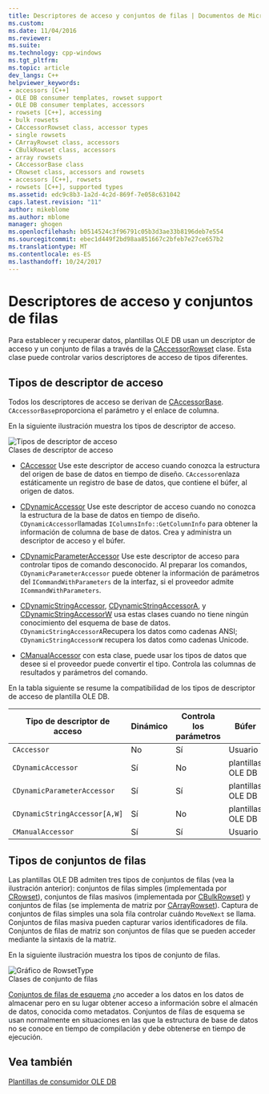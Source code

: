 ```yaml
---
title: Descriptores de acceso y conjuntos de filas | Documentos de Microsoft
ms.custom: 
ms.date: 11/04/2016
ms.reviewer: 
ms.suite: 
ms.technology: cpp-windows
ms.tgt_pltfrm: 
ms.topic: article
dev_langs: C++
helpviewer_keywords:
- accessors [C++]
- OLE DB consumer templates, rowset support
- OLE DB consumer templates, accessors
- rowsets [C++], accessing
- bulk rowsets
- CAccessorRowset class, accessor types
- single rowsets
- CArrayRowset class, accessors
- CBulkRowset class, accessors
- array rowsets
- CAccessorBase class
- CRowset class, accessors and rowsets
- accessors [C++], rowsets
- rowsets [C++], supported types
ms.assetid: edc9c8b3-1a2d-4c2d-869f-7e058c631042
caps.latest.revision: "11"
author: mikeblome
ms.author: mblome
manager: ghogen
ms.openlocfilehash: b0514524c3f96791c05b3d3ae33b8196deb7e554
ms.sourcegitcommit: ebec1d449f2bd98aa851667c2bfeb7e27ce657b2
ms.translationtype: MT
ms.contentlocale: es-ES
ms.lasthandoff: 10/24/2017
---
```

# <a name="accessors-and-rowsets"></a>Descriptores de acceso y conjuntos de filas
Para establecer y recuperar datos, plantillas OLE DB usan un descriptor de acceso y un conjunto de filas a través de la [CAccessorRowset](../../data/oledb/caccessorrowset-class.md) clase. Esta clase puede controlar varios descriptores de acceso de tipos diferentes.  
  
## <a name="accessor-types"></a>Tipos de descriptor de acceso  
 Todos los descriptores de acceso se derivan de [CAccessorBase](../../data/oledb/caccessorbase-class.md). `CAccessorBase`proporciona el parámetro y el enlace de columna.  
  
 En la siguiente ilustración muestra los tipos de descriptor de acceso.  
  
 ![Tipos de descriptor de acceso](../../data/oledb/media/vcaccessortypes.gif "vcaccessortypes")  
Clases de descriptor de acceso  
  
-   [CAccessor](../../data/oledb/caccessor-class.md) Use este descriptor de acceso cuando conozca la estructura del origen de base de datos en tiempo de diseño. `CAccessor`enlaza estáticamente un registro de base de datos, que contiene el búfer, al origen de datos.  
  
-   [CDynamicAccessor](../../data/oledb/cdynamicaccessor-class.md) Use este descriptor de acceso cuando no conozca la estructura de la base de datos en tiempo de diseño. `CDynamicAccessor`llamadas `IColumnsInfo::GetColumnInfo` para obtener la información de columna de base de datos. Crea y administra un descriptor de acceso y el búfer.  
  
-   [CDynamicParameterAccessor](../../data/oledb/cdynamicparameteraccessor-class.md) Use este descriptor de acceso para controlar tipos de comando desconocido. Al preparar los comandos, `CDynamicParameterAccessor` puede obtener la información de parámetros del `ICommandWithParameters` de la interfaz, si el proveedor admite `ICommandWithParameters`.  
  
-   [CDynamicStringAccessor](../../data/oledb/cdynamicstringaccessor-class.md), [CDynamicStringAccessorA](../../data/oledb/cdynamicstringaccessora-class.md), y [CDynamicStringAccessorW](../../data/oledb/cdynamicstringaccessorw-class.md) usa estas clases cuando no tiene ningún conocimiento del esquema de base de datos. `CDynamicStringAccessorA`Recupera los datos como cadenas ANSI; `CDynamicStringAccessorW` recupera los datos como cadenas Unicode.  
  
-   [CManualAccessor](../../data/oledb/cmanualaccessor-class.md) con esta clase, puede usar los tipos de datos que desee si el proveedor puede convertir el tipo. Controla las columnas de resultados y parámetros del comando.  
  
 En la tabla siguiente se resume la compatibilidad de los tipos de descriptor de acceso de plantilla OLE DB.  
  
|Tipo de descriptor de acceso|Dinámico|Controla los parámetros|Búfer|Múltiples descriptores de acceso|  
|-------------------|-------------|--------------------|------------|------------------------|  
|`CAccessor`|No|Sí|Usuario|Sí|  
|`CDynamicAccessor`|Sí|No|plantillas OLE DB|No|  
|`CDynamicParameterAccessor`|Sí|Sí|plantillas OLE DB|No|  
|`CDynamicStringAccessor[A,W]`|Sí|No|plantillas OLE DB|No|  
|`CManualAccessor`|Sí|Sí|Usuario|Sí|  
  
## <a name="rowset-types"></a>Tipos de conjuntos de filas  
 Las plantillas OLE DB admiten tres tipos de conjuntos de filas (vea la ilustración anterior): conjuntos de filas simples (implementada por [CRowset](../../data/oledb/crowset-class.md)), conjuntos de filas masivos (implementada por [CBulkRowset](../../data/oledb/cbulkrowset-class.md)) y conjuntos de filas (se implementa de matriz por [CArrayRowset](../../data/oledb/carrayrowset-class.md)). Captura de conjuntos de filas simples una sola fila controlar cuándo `MoveNext` se llama. Conjuntos de filas masiva pueden capturar varios identificadores de fila. Conjuntos de filas de matriz son conjuntos de filas que se pueden acceder mediante la sintaxis de la matriz.  
  
 En la siguiente ilustración muestra los tipos de conjunto de filas.  
  
 ![Gráfico de RowsetType](../../data/oledb/media/vcrowsettypes.gif "vcrowsettypes")  
Clases de conjunto de filas  
  
 [Conjuntos de filas de esquema](../../data/oledb/obtaining-metadata-with-schema-rowsets.md) ¿no acceder a los datos en los datos de almacenar pero en su lugar obtener acceso a información sobre el almacén de datos, conocida como metadatos. Conjuntos de filas de esquema se usan normalmente en situaciones en las que la estructura de base de datos no se conoce en tiempo de compilación y debe obtenerse en tiempo de ejecución.  
  
## <a name="see-also"></a>Vea también  
 [Plantillas de consumidor OLE DB](../../data/oledb/ole-db-consumer-templates-cpp.md)
